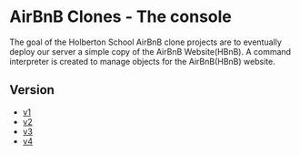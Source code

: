 # AirBnB Clones - The console
The goal of the Holberton School AirBnB clone projects are to eventually deploy our server a simple copy of the AirBnB Website(HBnB). A command interpreter is created to manage objects for the AirBnB(HBnB) website.

## Version

- [v1](https://github.com/djso89/AirBnB_clone)
- [v2](https://github.com/michedomingo/AirBnB_clone_v2)
- [v3](https://github.com/bnbasilio/AirBnB_clone_v3)
- [v4](https://github.com/cmillecan/AirBnB_clone_v4)

